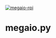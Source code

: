 
[![megaio-rpi](megaio-rpi/readmeres/sequent.jpg)](https://www.sequentmicrosystems.com/megaio.html)

# megaio.py

